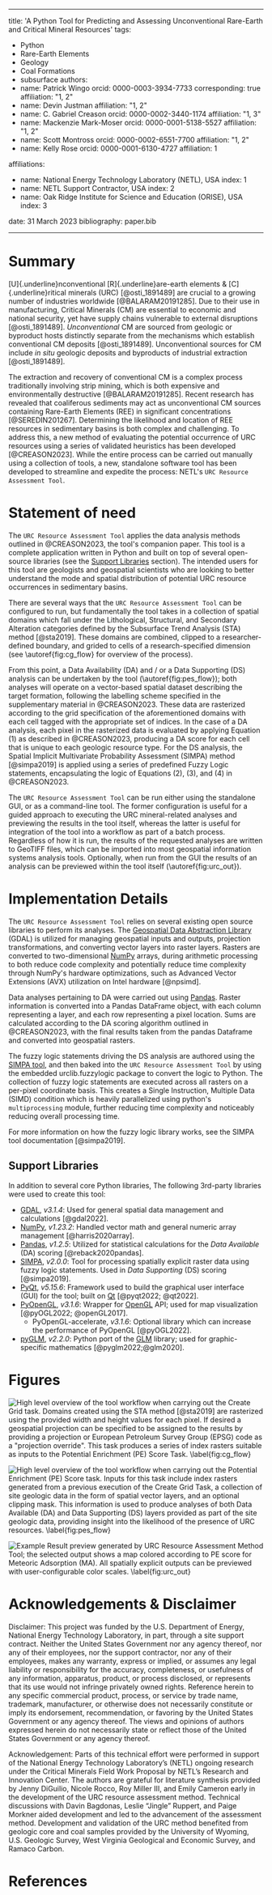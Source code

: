 
---
title: 'A Python Tool for Predicting and Assessing Unconventional Rare-Earth and Critical Mineral Resources'
tags:
  - Python
  - Rare-Earth Elements
  - Geology
  - Coal Formations
  - subsurface
authors:
  - name: Patrick Wingo
    orcid: 0000-0003-3934-7733
    corresponding: true
    affiliation: "1, 2"
  - name: Devin Justman
    affiliation: "1, 2"
  - name: C. Gabriel Creason
    orcid: 0000-0002-3440-1174
    affiliation: "1, 3"
  - name: Mackenzie Mark-Moser
    orcid: 0000-0001-5138-5527
    affiliation: "1, 2"
  - name: Scott Montross
    orcid: 0000-0002-6551-7700
    affiliation: "1, 2"
  - name: Kelly Rose
    orcid: 0000-0001-6130-4727
    affiliation: 1


affiliations:
 - name: National Energy Technology Laboratory (NETL), USA
   index: 1
 - name: NETL Support Contractor, USA
   index: 2
 - name: Oak Ridge Institute for Science and Education (ORISE), USA
   index: 3

date: 31 March 2023
bibliography: paper.bib

---

# Summary

[U]{.underline}nconventional [R]{.underline}are-earth elements & [C]{.underline}ritical minerals (URC) [@osti_1891489] 
are crucial to a growing number of industries worldwide [@BALARAM20191285]. Due to their use in manufacturing, Critical
Minerals (CM) are essential to economic and national security, yet have supply chains vulnerable to external 
disruptions [@osti_1891489]. _Unconventional_ CM are sourced from geologic or byproduct hosts distinctly separate from 
the mechanisms which establish conventional CM deposits [@osti_1891489]. Unconventional sources for CM include 
_in situ_ geologic deposits and byproducts of industrial extraction [@osti_1891489].
 
The extraction and recovery of conventional CM is a complex process traditionally involving strip mining, which is both 
expensive and environmentally destructive [@BALARAM20191285]. Recent research has revealed that coaliferous sediments
may act as unconventional CM sources containing Rare-Earth Elements (REE) in significant concentrations 
[@SEREDIN201267]. Determining the likelihood and location of REE resources in sedimentary basins is both 
complex and challenging. To address this, a new method of evaluating the potential occurrence of URC resources using 
a series of validated heuristics has been developed [@CREASON2023]. While the entire process can be carried out 
manually using a collection of tools, a new, standalone software tool has been developed to streamline and expedite 
the process: NETL's `URC Resource Assessment Tool`.


# Statement of need

The `URC Resource Assessment Tool` applies the data analysis methods outlined in @CREASON2023, the tool's companion 
paper. This tool is a complete application written in Python and built on top of several open-source libraries (see the 
[Support Libraries](#support-libraries) section). The intended users for this tool are geologists and geospatial 
scientists who are looking to better understand the mode and spatial distribution of potential URC resource occurrences 
in sedimentary basins.

There are several ways that the `URC Resource Assessment Tool` can be configured to run, but fundamentally the tool 
takes in a collection of spatial domains which fall under the Lithological, Structural, and Secondary Alteration 
categories defined by the Subsurface Trend Analysis (STA) method [@sta2019]. These domains are combined, clipped 
to a researcher-defined boundary, and grided to cells of a research-specified dimension (see \autoref{fig:cg_flow} for 
overview of the process).

From this point, a Data Availability (DA) and / or a Data Supporting (DS) analysis can be undertaken by the tool 
(\autoref{fig:pes_flow}); both analyses will operate on a vector-based spatial dataset describing the target formation,
following the labelling scheme specified in the supplementary material in @CREASON2023. These data are rasterized 
according to the grid specification of the aforementioned domains with each cell tagged with the appropriate set of 
indices. In the case of a DA analysis, each pixel in the rasterized data is evaluated by applying Equation (1) as 
described in @CREASON2023, producing a DA score for each cell that is unique to each geologic resource type. For the DS 
analysis, the Spatial Implicit Multivariate Probability Assessment (SIMPA) method [@simpa2019] is applied using a series
 of predefined Fuzzy Logic statements, encapsulating the logic of Equations (2), (3), and (4) in @CREASON2023.

The `URC Resource Assessment Tool` can be run either using the standalone GUI, or as a command-line tool. The former 
configuration is useful for a guided approach to executing the URC mineral-related analyses and previewing the results 
in the tool itself, whereas the latter is useful for integration of the tool into a workflow as part of a batch 
process. Regardless of how it is run, the results of the requested analyses are written to GeoTIFF files, which can be 
imported into most geospatial information systems analysis tools. Optionally, when run from the GUI the results 
of an analysis can be previewed within the tool itself (\autoref{fig:urc_out}).

# Implementation Details

The `URC Resource Assessment Tool` relies on several existing open source libraries to perform its analyses. The
[Geospatial Data Abstraction Library](https://www.gdal.org) (GDAL) is utilized for managing geospatial inputs 
and outputs, projection transformations, and converting vector layers into raster layers. 
Rasters are converted to two-dimensional [NumPy](https://numpy.org/) arrays, during arithmetic processing to both
reduce code complexity and potentially reduce time complexity through NumPy's hardware optimizations, such as 
Advanced Vector Extensions (AVX) utilization on Intel hardware [@npsimd].

Data analyses pertaining to DA were carried out using [Pandas](https://pandas.pydata.org/). Raster information is 
converted into a Pandas DataFrame object, with each column representing a layer, and each row representing a pixel 
location. Sums are calculated according to the DA scoring algorithm outlined in @CREASON2023, with the final results 
taken from the pandas Dataframe and converted into geospatial rasters.

The fuzzy logic statements driving the DS analysis are authored using the 
[SIMPA tool](https://edx.netl.doe.gov/dataset/simpa-tool), and then baked into the `URC Resource Assessment Tool` by 
using the embedded urclib.fuzzylogic package to convert the logic to Python. The collection of fuzzy logic statements 
are executed across all rasters on a per-pixel coordinate basis. This creates a Single Instruction, Multiple Data 
(SIMD) condition which is heavily parallelized using python's `multiprocessing` module, further reducing time complexity
and noticeably reducing overall processing time. 

For more information on how the fuzzy logic library works, see the SIMPA tool documentation [@simpa2019].


## Support Libraries

In addition to several core Python libraries, The following 3rd-party libraries were used to create this tool:

* [GDAL](https://www.gdal.org), _v3.1.4_: Used for general spatial data management and calculations [@gdal2022].
* [NumPy](https://numpy.org/), _v1.23.2_: Handled vector math and general numeric array management [@harris2020array]. 
* [Pandas](https://pandas.pydata.org/), _v1.2.5_: Utilized for statistical calculations for the _Data Available_ (DA) 
  scoring [@reback2020pandas].
* [SIMPA](https://edx.netl.doe.gov/dataset/simpa-tool), _v2.0.0_: Tool for processing spatially explicit raster data 
  using fuzzy logic statements. Used in _Data Supporting_ (DS) scoring [@simpa2019].
* [PyQt](https://riverbankcomputing.com/software/pyqt/), _v5.15.6_: Framework used to build the graphical user interface 
  (GUI) for the tool; built on [Qt](https://www.qt.io) [@pyqt2022; @qt2022].
* [PyOpenGL](https://pyopengl.sourceforge.net/), _v3.1.6_: Wrapper for [OpenGL](https://www.opengl.org/) API; used for 
  map visualization [@pyOGL2022; @openGL2017].
  * PyOpenGL-accelerate, _v3.1.6_: Optional library which can increase the performance of PyOpenGL [@pyOGL2022].
* [pyGLM](https://github.com/Zuzu-Typ/PyGLM), _v2.2.0_: Python port of the [GLM](https://glm.g-truc.net/0.9.9/) library; 
  used for graphic-specific mathematics [@pyglm2022;@glm2020].


# Figures

![High level overview of the tool workflow when carrying out the _Create Grid_ task. Domains created using the STA 
method [@sta2019] are rasterized using the provided width and height values for each pixel. If desired a geospatial 
projection can be specified to be assigned to the results by providing a projection or European Petroleum Survey 
Group (EPSG) code as a "projection override". This task produces a series of index rasters suitable as inputs to the 
_Potential Enrichment (PE) Score Task_. \label{fig:cg_flow}](fig_create_grid.png)


![High level overview of the tool workflow when carrying out the _Potential Enrichment (PE) Score_ task. Inputs for 
this task include index rasters generated from a previous execution of the _Create Grid Task_, a collection of site 
geologic data in the form of spatial vector layers, and an optional clipping mask. This information is used to produce 
analyses of both Data Available (DA) and Data Supporting (DS) layers provided as part of the site geologic data, 
providing insight into the likelihood of the presence of URC resources. \label{fig:pes_flow}](fig_pe_score.png)


![Example Result preview generated by URC Resource Assessment Method Tool; the selected output shows a map colored 
according to PE score for Meteoric Adsorption (MA). All spatially explicit outputs can be previewed with 
user-configurable color scales. \label{fig:urc_out}](fig_pe_ma_result.png)


# Acknowledgements & Disclaimer

Disclaimer:  This project was funded by the U.S. Department of Energy, National Energy Technology Laboratory, in part, 
through a site support contract. Neither the United States Government nor any agency thereof, nor any of their employees, 
nor the support contractor, nor any of their employees, makes any warranty, express or implied, or assumes any legal 
liability or responsibility for the accuracy, completeness, or usefulness of any information, apparatus, product, or 
process disclosed, or represents that its use would not infringe privately owned rights.  Reference herein to any 
specific commercial product, process, or service by trade name, trademark, manufacturer, or otherwise does not 
necessarily constitute or imply its endorsement, recommendation, or favoring by the United States Government or any 
agency thereof. The views and opinions of authors expressed herein do not necessarily state or reflect those of the 
United States Government or any agency thereof. 

Acknowledgement: Parts of this technical effort were performed in support of the National Energy Technology Laboratory’s 
(NETL) ongoing research under the Critical Minerals Field Work Proposal by NETL’s Research and Innovation Center. The 
authors are grateful for literature synthesis provided by Jenny DiGuilio, Nicole Rocco, Roy Miller III, and Emily Cameron 
early in the development of the URC resource assessment method. Technical discussions with Davin Bagdonas, Leslie “Jingle” 
Ruppert, and Paige Morkner aided development and led to the advancement of the assessment method. Development and 
validation of the URC method benefited from geologic core and coal samples provided by the University of Wyoming, U.S. 
Geologic Survey, West Virginia Geological and Economic Survey, and Ramaco Carbon. 

# References
